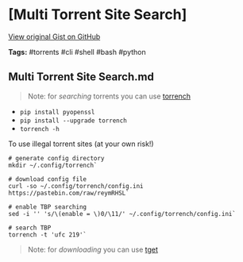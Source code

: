 # [Multi Torrent Site Search] 

[View original Gist on GitHub](https://gist.github.com/Integralist/5681fd7e4259edb972771a830d074b4a)

**Tags:** #torrents #cli #shell #bash #python

## Multi Torrent Site Search.md

> Note: for _searching_ torrents you can use [torrench](https://github.com/kryptxy/torrench)

- `pip install pyopenssl`
- `pip install --upgrade torrench`
- `torrench -h`

To use illegal torrent sites (at your own risk!)

```
# generate config directory
mkdir ~/.config/torrench`

# download config file
curl -so ~/.config/torrench/config.ini https://pastebin.com/raw/reymRHSL`

# enable TBP searching
sed -i '' 's/\(enable = \)0/\11/' ~/.config/torrench/config.ini`

# search TBP
torrench -t 'ufc 219'`
```

> Note: for _downloading_ you can use [tget](https://github.com/jeffjose/tget)

